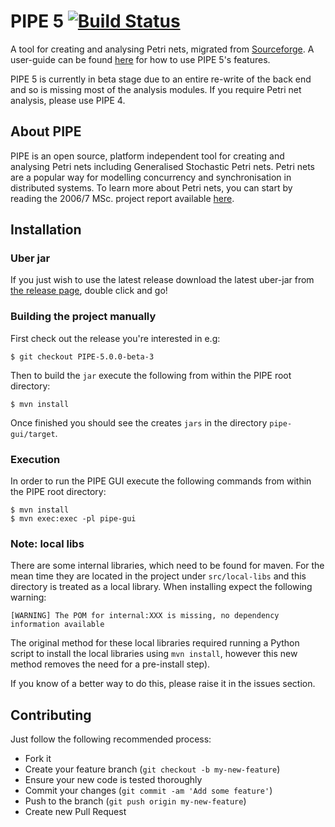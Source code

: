 # PIPE 5 [![Build Status](https://travis-ci.org/sarahtattersall/PIPE.png?branch=master)](https://travis-ci.org/sarahtattersall/PIPE)

A tool for creating and analysing Petri nets, migrated from [Sourceforge](http://pipe2.sourceforge.net/about.html). A user-guide can be found [here](http://sarahtattersall.github.io/PIPE/) for how to use PIPE 5's features.

PIPE 5 is currently in beta stage due to an entire re-write of the back end and so is missing most of the analysis modules. If you require Petri net analysis, please use PIPE 4.

## About PIPE ##
PIPE is an open source, platform independent tool for creating and analysing Petri nets including 
Generalised Stochastic Petri nets. Petri nets are a popular way for modelling concurrency and synchronisation 
in distributed systems. To learn more about Petri nets, you can start by reading the 2006/7 MSc. 
project report available [here](http://pipe2.sourceforge.net/docs.html).

## Installation ##
### Uber jar ###
If you just wish to use the latest release download the latest uber-jar from [the release page](https://github.com/sarahtattersall/PIPE/releases), double click and go!


### Building the project manually ###
First check out the release you're interested in e.g:
 
    $ git checkout PIPE-5.0.0-beta-3
    
Then to build the ```jar``` execute the following from within the PIPE root directory:

    $ mvn install
    
Once finished you should see the creates ```jars``` in the directory ```pipe-gui/target```.


### Execution ###
In order to run the PIPE GUI execute the following commands from within the PIPE root directory:
    
    $ mvn install
    $ mvn exec:exec -pl pipe-gui
    
### Note: local libs ###
There are some internal libraries, which need to be found for maven. For the mean time they are located in the project under ``src/local-libs`` and this directory is treated as a local library. When installing expect the following warning:

	[WARNING] The POM for internal:XXX is missing, no dependency information available
	
The original method for these local libraries required running a Python script to install the local libraries using ``mvn install``, however this new method removes the need for a pre-install step).

If you know of a better way to do this, please raise it in the issues section.


## Contributing ##

Just follow the following recommended process:

- Fork it
- Create your feature branch (`git checkout -b my-new-feature`)
- Ensure your new code is tested thoroughly
- Commit your changes (`git commit -am 'Add some feature'`)
- Push to the branch (`git push origin my-new-feature`)
- Create new Pull Request
